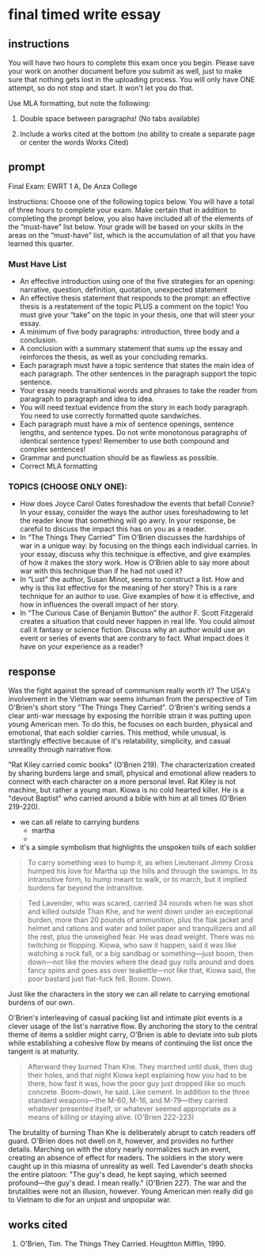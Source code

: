 # final timed write essay

## instructions

You will have two hours to complete this exam once you begin. Please save your work on another document before you submit as well, just to make sure that nothing gets lost in the uploading process.  You will only have ONE attempt, so do not stop and start. It won't let you do that.

Use MLA formatting, but note the following:

1. Double space between paragraphs! (No tabs available)

2. Include a works cited at the bottom (no ability to create a separate page or center the words Works Cited)

## prompt

Final Exam:  EWRT 1 A, De Anza College

Instructions: Choose one of the following topics below. You will have a total of three hours to complete your exam. Make certain that in addition to completing the prompt below, you also have included all of the elements of the “must-have” list below. Your grade will be based on your skills in the areas on the “must-have” list, which is the accumulation of all that you have learned this quarter.

### Must Have List

- An effective introduction using one of the five strategies for an opening: narrative, question, definition, quotation, unexpected statement
- An effective thesis statement that responds to the prompt: an effective thesis is a restatement of the topic PLUS a comment on the topic! You must give your “take” on the topic in your thesis, one that will steer your essay.
- A minimum of five body paragraphs: introduction, three body and a conclusion.
- A conclusion with a summary statement that sums up the essay and reinforces the thesis, as well as your concluding remarks.
- Each paragraph must have a topic sentence that states the main idea of each paragraph. The other sentences in the paragraph support the topic sentence.
- Your essay needs transitional words and phrases to take the reader from paragraph to paragraph and idea to idea.
- You will need textual evidence from the story in each body paragraph. You need to use correctly formatted quote sandwiches.
- Each paragraph must have a mix of sentence openings, sentence lengths, and sentence types. Do not write monotonous paragraphs of identical sentence types! Remember to use both compound and complex sentences!
- Grammar and punctuation should be as flawless as possible.
- Correct MLA formatting

### TOPICS (CHOOSE ONLY ONE):

- How does Joyce Carol Oates foreshadow the events that befall Connie? In your essay, consider the ways the author uses foreshadowing to let the reader know that something will go awry. In your response, be careful to discuss the impact this has on you as a reader.
- In “The Things They Carried” Tim O’Brien discusses the hardships of war in a unique way: by focusing on the things each individual carries. In your essay, discuss why this technique is effective, and give examples of how it makes the story work. How is O’Brien able to say more about war with this technique than if he had not used it?
- In “Lust” the author, Susan Minot, seems to construct a list. How and why is this list effective for the meaning of her story? This is a rare technique for an author to use. Give examples of how it is effective, and how in influences the overall impact of her story.
- In “The Curious Case of Benjamin Button” the author F. Scott Fitzgerald creates a situation that could never happen in real life. You could almost call it fantasy or science fiction. Discuss why an author would use an event or series of events that are contrary to fact. What impact does it have on your experience as a reader?

## response

<p>
Was the fight against the spread of communism really worth it? The USA's involvement in the Vietnam war seems inhuman from the perspective of Tim O'Brien's short story "The Things They Carried". O'Brien's writing sends a clear anti-war message by exposing the horrible strain it was putting upon young American men. To do this, he focuses on each burden, physical and emotional, that each soldier carries. This method, while unusual, is startlingly effective because of it's relatability, simplicity, and casual unreality through narrative flow.
</p>

<p>
"Rat Kiley carried comic books" (O'Brien 219). The characterization created by sharing burdens large and small, physical and emotional allow readers to connect with each character on a more personal level. Rat Kiley is not machine, but rather a young man. Kiowa is no cold hearted killer. He is a "devout Baptist" who carried around a bible with him at all times (O'Brien 219-220).

- we can all relate to carrying burdens
	- martha
	-
- it's a simple symbolism that highlights the unspoken toils of each soldier
> To carry something was to hump it, as when Lieutenant Jimmy Cross humped his love for Martha up the hills and through the swamps. In its intransitive form, to hump meant to walk, or to march, but it implied burdens far beyond the intransitive.

> Ted Lavender, who was scared, carried 34 rounds when he was shot and killed outside Than Khe, and he went down under an exceptional burden, more than 20 pounds of ammunition, plus the flak jacket and helmet and rations and water and toilet paper and tranquilizers and all the rest, plus the unweighed fear. He was dead weight. There was no twitching or flopping. Kiowa, who saw it happen, said it was like watching a rock fall, or a big sandbag or something—just boom, then down—not like the movies where the dead guy rolls around and does fancy spins and goes ass over teakettle—not like that, Kiowa said, the poor bastard just flat-fuck fell. Boom. Down.

Just like the characters in the story we can all relate to carrying emotional burdens of our own. 

<p>
O'Brien's interleaving of casual packing list and intimate plot events is a clever usage of the list's narrative flow. By anchoring the story to the central theme of items a soldier might carry, O'Brien is able to deviate into sub plots while establishing a cohesive flow by means of continuing the list once the tangent is at maturity.
</p>

<blockquote>
Afterward they burned Than Khe. They marched until dusk, then dug their holes, and that night Kiowa kept explaining how you had to be there, how fast it was, how the poor guy just dropped like so much concrete. Boom-down, he said. Like cement. In addition to the three standard weapons—the M-60, M-16, and M-79—they carried whatever presented itself, or whatever seemed appropriate as a means of killing or staying alive. (O'Brien 222-223)
</blockquote>

<p>
The brutality of burning Than Khe is deliberately abrupt to catch readers off guard. O'Brien does not dwell on it, however, and provides no further details. Marching on with the story nearly normalizes such an event, creating an absence of effect for readers. The soldiers in the story were caught up in this miasma of unreality as well. Ted Lavender's death shocks the entire platoon: "The guy's dead, he kept saying, which seemed profound—the guy's dead. I mean really." (O'Brien 227). The war and the brutalities were not an illusion, however. Young American men really did go to Vietnam to die for an unjust and unpopular war.
</p>

<p>


## works cited

1. O'Brien, Tim. The Things They Carried. Houghton Mifflin, 1990.

<!-- Heh, that's funny. I guess we read the books in citation order. -->
